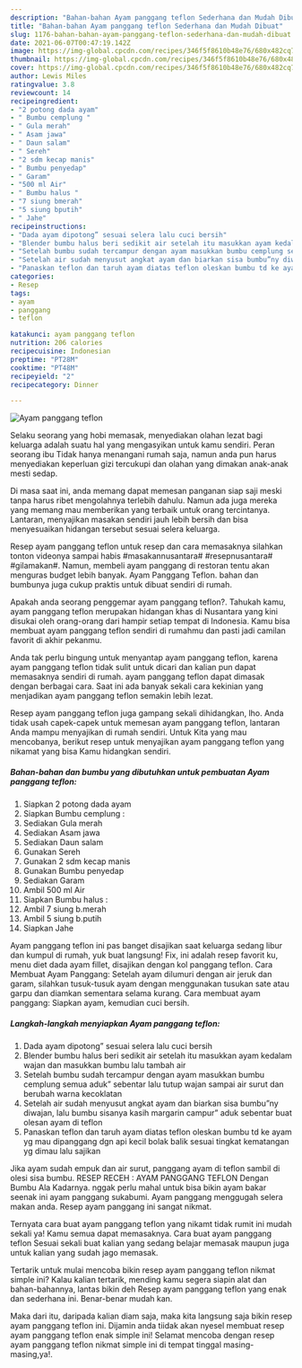 ```yaml
---
description: "Bahan-bahan Ayam panggang teflon Sederhana dan Mudah Dibuat"
title: "Bahan-bahan Ayam panggang teflon Sederhana dan Mudah Dibuat"
slug: 1176-bahan-bahan-ayam-panggang-teflon-sederhana-dan-mudah-dibuat
date: 2021-06-07T00:47:19.142Z
image: https://img-global.cpcdn.com/recipes/346f5f8610b48e76/680x482cq70/ayam-panggang-teflon-foto-resep-utama.jpg
thumbnail: https://img-global.cpcdn.com/recipes/346f5f8610b48e76/680x482cq70/ayam-panggang-teflon-foto-resep-utama.jpg
cover: https://img-global.cpcdn.com/recipes/346f5f8610b48e76/680x482cq70/ayam-panggang-teflon-foto-resep-utama.jpg
author: Lewis Miles
ratingvalue: 3.8
reviewcount: 14
recipeingredient:
- "2 potong dada ayam"
- " Bumbu cemplung "
- " Gula merah"
- " Asam jawa"
- " Daun salam"
- " Sereh"
- "2 sdm kecap manis"
- " Bumbu penyedap"
- " Garam"
- "500 ml Air"
- " Bumbu halus "
- "7 siung bmerah"
- "5 siung bputih"
- " Jahe"
recipeinstructions:
- "Dada ayam dipotong” sesuai selera lalu cuci bersih"
- "Blender bumbu halus beri sedikit air setelah itu masukkan ayam kedalam wajan dan masukkan bumbu lalu tambah air"
- "Setelah bumbu sudah tercampur dengan ayam masukkan bumbu cemplung semua aduk” sebentar lalu tutup wajan sampai air surut dan berubah warna kecoklatan"
- "Setelah air sudah menyusut angkat ayam dan biarkan sisa bumbu”ny diwajan, lalu bumbu sisanya kasih margarin campur” aduk sebentar buat olesan ayam di teflon"
- "Panaskan teflon dan taruh ayam diatas teflon oleskan bumbu td ke ayam yg mau dipanggang dgn api kecil bolak balik sesuai tingkat kematangan yg dimau lalu sajikan"
categories:
- Resep
tags:
- ayam
- panggang
- teflon

katakunci: ayam panggang teflon 
nutrition: 206 calories
recipecuisine: Indonesian
preptime: "PT28M"
cooktime: "PT48M"
recipeyield: "2"
recipecategory: Dinner

---
```



![Ayam panggang teflon](https://img-global.cpcdn.com/recipes/346f5f8610b48e76/680x482cq70/ayam-panggang-teflon-foto-resep-utama.jpg)

Selaku seorang yang hobi memasak, menyediakan olahan lezat bagi keluarga adalah suatu hal yang mengasyikan untuk kamu sendiri. Peran seorang ibu Tidak hanya menangani rumah saja, namun anda pun harus menyediakan keperluan gizi tercukupi dan olahan yang dimakan anak-anak mesti sedap.

Di masa  saat ini, anda memang dapat memesan panganan siap saji meski tanpa harus ribet mengolahnya terlebih dahulu. Namun ada juga mereka yang memang mau memberikan yang terbaik untuk orang tercintanya. Lantaran, menyajikan masakan sendiri jauh lebih bersih dan bisa menyesuaikan hidangan tersebut sesuai selera keluarga. 

Resep ayam panggang teflon untuk resep dan cara memasaknya silahkan tonton videonya sampai habis #masakannusantara# #resepnusantara# #gilamakan#. Namun, membeli ayam panggang di restoran tentu akan menguras budget lebih banyak. Ayam Panggang Teflon. bahan dan bumbunya juga cukup praktis untuk dibuat sendiri di rumah.

Apakah anda seorang penggemar ayam panggang teflon?. Tahukah kamu, ayam panggang teflon merupakan hidangan khas di Nusantara yang kini disukai oleh orang-orang dari hampir setiap tempat di Indonesia. Kamu bisa membuat ayam panggang teflon sendiri di rumahmu dan pasti jadi camilan favorit di akhir pekanmu.

Anda tak perlu bingung untuk menyantap ayam panggang teflon, karena ayam panggang teflon tidak sulit untuk dicari dan kalian pun dapat memasaknya sendiri di rumah. ayam panggang teflon dapat dimasak dengan berbagai cara. Saat ini ada banyak sekali cara kekinian yang menjadikan ayam panggang teflon semakin lebih lezat.

Resep ayam panggang teflon juga gampang sekali dihidangkan, lho. Anda tidak usah capek-capek untuk memesan ayam panggang teflon, lantaran Anda mampu menyajikan di rumah sendiri. Untuk Kita yang mau mencobanya, berikut resep untuk menyajikan ayam panggang teflon yang nikamat yang bisa Kamu hidangkan sendiri.

<!--inarticleads1-->

##### Bahan-bahan dan bumbu yang dibutuhkan untuk pembuatan Ayam panggang teflon:

1. Siapkan 2 potong dada ayam
1. Siapkan  Bumbu cemplung :
1. Sediakan  Gula merah
1. Sediakan  Asam jawa
1. Sediakan  Daun salam
1. Gunakan  Sereh
1. Gunakan 2 sdm kecap manis
1. Gunakan  Bumbu penyedap
1. Sediakan  Garam
1. Ambil 500 ml Air
1. Siapkan  Bumbu halus :
1. Ambil 7 siung b.merah
1. Ambil 5 siung b.putih
1. Siapkan  Jahe


Ayam panggang teflon ini pas banget disajikan saat keluarga sedang libur dan kumpul di rumah, yuk buat langsung! Fix, ini adalah resep favorit ku, menu diet dada ayam fillet, disajikan dengan kol panggang teflon. Cara Membuat Ayam Panggang: Setelah ayam dilumuri dengan air jeruk dan garam, silahkan tusuk-tusuk ayam dengan menggunakan tusukan sate atau garpu dan diamkan sementara selama kurang. Cara membuat ayam panggang: Siapkan ayam, kemudian cuci bersih. 

<!--inarticleads2-->

##### Langkah-langkah menyiapkan Ayam panggang teflon:

1. Dada ayam dipotong” sesuai selera lalu cuci bersih
1. Blender bumbu halus beri sedikit air setelah itu masukkan ayam kedalam wajan dan masukkan bumbu lalu tambah air
1. Setelah bumbu sudah tercampur dengan ayam masukkan bumbu cemplung semua aduk” sebentar lalu tutup wajan sampai air surut dan berubah warna kecoklatan
1. Setelah air sudah menyusut angkat ayam dan biarkan sisa bumbu”ny diwajan, lalu bumbu sisanya kasih margarin campur” aduk sebentar buat olesan ayam di teflon
1. Panaskan teflon dan taruh ayam diatas teflon oleskan bumbu td ke ayam yg mau dipanggang dgn api kecil bolak balik sesuai tingkat kematangan yg dimau lalu sajikan


Jika ayam sudah empuk dan air surut, panggang ayam di teflon sambil di olesi sisa bumbu. RESEP RECEH : AYAM PANGGANG TEFLON Dengan Bumbu Ala Kadarnya. nggak perlu mahal untuk bisa bikin ayam bakar seenak ini ayam panggang sukabumi. Ayam panggang menggugah selera makan anda. Resep ayam panggang ini sangat nikmat. 

Ternyata cara buat ayam panggang teflon yang nikamt tidak rumit ini mudah sekali ya! Kamu semua dapat memasaknya. Cara buat ayam panggang teflon Sesuai sekali buat kalian yang sedang belajar memasak maupun juga untuk kalian yang sudah jago memasak.

Tertarik untuk mulai mencoba bikin resep ayam panggang teflon nikmat simple ini? Kalau kalian tertarik, mending kamu segera siapin alat dan bahan-bahannya, lantas bikin deh Resep ayam panggang teflon yang enak dan sederhana ini. Benar-benar mudah kan. 

Maka dari itu, daripada kalian diam saja, maka kita langsung saja bikin resep ayam panggang teflon ini. Dijamin anda tiidak akan nyesel membuat resep ayam panggang teflon enak simple ini! Selamat mencoba dengan resep ayam panggang teflon nikmat simple ini di tempat tinggal masing-masing,ya!.

